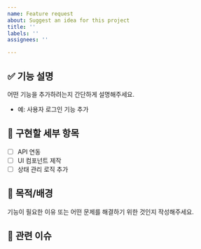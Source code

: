 ```yaml
---
name: Feature request
about: Suggest an idea for this project
title: ''
labels: ''
assignees: ''

---
```


## ✅ 기능 설명
어떤 기능을 추가하려는지 간단하게 설명해주세요.

- 예: 사용자 로그인 기능 추가

## 🧩 구현할 세부 항목
- [ ] API 연동
- [ ] UI 컴포넌트 제작
- [ ] 상태 관리 로직 추가

## 🎯 목적/배경
기능이 필요한 이유 또는 어떤 문제를 해결하기 위한 것인지 작성해주세요.

## 📌 관련 이슈
